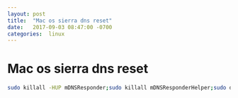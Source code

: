 ```yaml
---
layout: post
title:  "Mac os sierra dns reset"
date:   2017-09-03 08:47:00 -0700
categories:  linux
---
```


# Mac os sierra dns reset
```bash
sudo killall -HUP mDNSResponder;sudo killall mDNSResponderHelper;sudo dscacheutil -flushcache;
```

